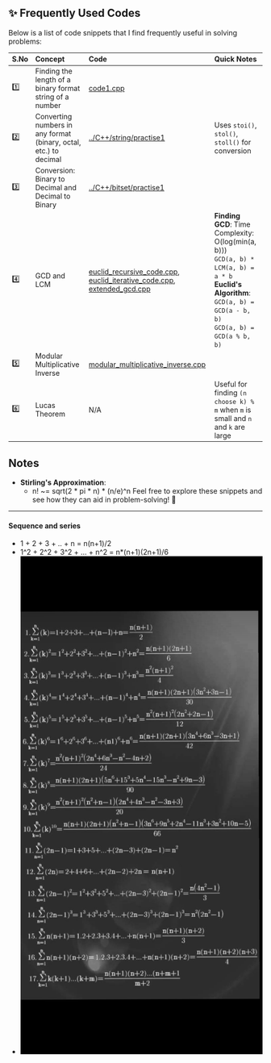 ## ✨ Frequently Used Codes

Below is a list of code snippets that I find frequently useful in solving problems:

| S.No | Concept | Code | Quick Notes | 
|:--|:--|:---|:---|
| 1️⃣ | Finding the length of a binary format string of a number | [code1.cpp](code1.cpp) | |
| 2️⃣ | Converting numbers in any format (binary, octal, etc.) to decimal | [../C++/string/practise1](../C++/string/practise1) | Uses `stoi()`, `stol()`, `stoll()` for conversion |
| 3️⃣ | Conversion: Binary to Decimal and Decimal to Binary | [../C++/bitset/practise1](../C++/bitset/practise1) | |
| 4️⃣ | GCD and LCM | [euclid_recursive_code.cpp](euclid_recursive_code.cpp), [euclid_iterative_code.cpp](euclid_iterative_code.cpp), [extended_gcd.cpp](extended_gcd.cpp) | **Finding GCD**: Time Complexity: O(log(min(a, b))) <br/> `GCD(a, b) * LCM(a, b) = a * b` <br/> **Euclid's Algorithm**: <br/> `GCD(a, b) = GCD(a - b, b)` <br/> `GCD(a, b) = GCD(a % b, b)` |
| 5️⃣ | Modular Multiplicative Inverse | [modular_multiplicative_inverse.cpp](modular_multiplicative_inverse.cpp) | |
| 6️⃣ | Lucas Theorem | N/A | Useful for finding `(n choose k) % m` when `m` is small and `n` and `k` are large |

## Notes
- **Stirling's Approximation**: 
    - n! ~= sqrt(2 * pi * n) * (n/e)^n
Feel free to explore these snippets and see how they can aid in problem-solving! 🚀
-----
#### Sequence and series
- 1 + 2 + 3 + .. + n = n(n+1)/2
- 1^2 + 2^2 + 3^2 + ... + n^2 = n*(n+1)(2n+1)/6
- ![formulae.jpg](formulae.jpg)